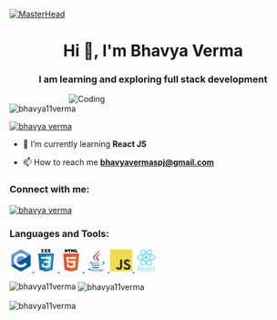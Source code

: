 [![MasterHead](https://1.bp.blogspot.com/-7A4WynwLsMw/XbBpCXG8fHI/AAAAAAAAMt4/uOa1bpLskYgrwGbllhSu2SDj_Mig8SXJQCLcBGAsYHQ/s1600/2000_600px.gif)](https://github.com/Bhavya11Verma/Bhavya11Verma/edit/main/README.md)
<h1 align="center">Hi 👋, I'm Bhavya Verma</h1>
<h3 align="center">I am learning and exploring full stack development</h3>
<img align="right" alt="Coding" width ="400" src = "https://cdn.dribbble.com/users/1162077/screenshots/3848914/programmer.gif">

<p align="left"> <img src="https://komarev.com/ghpvc/?username=bhavya11verma&label=Profile%20views&color=0e75b6&style=flat" alt="bhavya11verma" /> </p>

<p align="left"> <a href="https://twitter.com/bhavya verma" target="blank"><img src="https://img.shields.io/twitter/follow/bhavya verma?logo=twitter&style=for-the-badge" alt="bhavya verma" /></a> </p>

- 🌱 I’m currently learning **React JS**

- 📫 How to reach me **bhavyavermaspj@gmail.com**

<h3 align="left">Connect with me:</h3>
<p align="left">
<a href="https://twitter.com/@Bhavya02_Verma" target="blank"><img align="center" src="https://raw.githubusercontent.com/rahuldkjain/github-profile-readme-generator/master/src/images/icons/Social/twitter.svg" alt="bhavya verma" height="30" width="40" /></a>
</p>

<h3 align="left">Languages and Tools:</h3>
<p align="left"> <a href="https://www.cprogramming.com/" target="_blank" rel="noreferrer"> <img src="https://raw.githubusercontent.com/devicons/devicon/master/icons/c/c-original.svg" alt="c" width="40" height="40"/> </a> <a href="https://www.w3schools.com/css/" target="_blank" rel="noreferrer"> <img src="https://raw.githubusercontent.com/devicons/devicon/master/icons/css3/css3-original-wordmark.svg" alt="css3" width="40" height="40"/> </a> <a href="https://www.w3.org/html/" target="_blank" rel="noreferrer"> <img src="https://raw.githubusercontent.com/devicons/devicon/master/icons/html5/html5-original-wordmark.svg" alt="html5" width="40" height="40"/> </a> <a href="https://www.java.com" target="_blank" rel="noreferrer"> <img src="https://raw.githubusercontent.com/devicons/devicon/master/icons/java/java-original.svg" alt="java" width="40" height="40"/> </a> <a href="https://developer.mozilla.org/en-US/docs/Web/JavaScript" target="_blank" rel="noreferrer"> <img src="https://raw.githubusercontent.com/devicons/devicon/master/icons/javascript/javascript-original.svg" alt="javascript" width="40" height="40"/> </a> <a href="https://reactjs.org/" target="_blank" rel="noreferrer"> <img src="https://raw.githubusercontent.com/devicons/devicon/master/icons/react/react-original-wordmark.svg" alt="react" width="40" height="40"/> </a> </p>

<p><img align="left" src="https://github-readme-stats.vercel.app/api/top-langs?username=bhavya11verma&show_icons=true&locale=en&layout=compact" alt="bhavya11verma" /></p>

<p>&nbsp;<img align="center" src="https://github-readme-stats.vercel.app/api?username=bhavya11verma&show_icons=true&locale=en" alt="bhavya11verma" /></p>

<p><img align="center" src="https://github-readme-streak-stats.herokuapp.com/?user=bhavya11verma&" alt="bhavya11verma" /></p>

